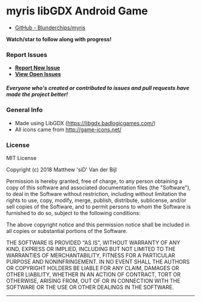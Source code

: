 # myris libGDX Android Game

* [GitHub - Blunderchips/myris](https://github.com/Blunderchips/myris)

**Watch/star to follow along with progress!**

### Report Issues

- **[Report New Issue](https://github.com/Blunderchips/myris/issues/new)**
- **[View Open Issues](https://github.com/Blunderchips/myris/issues)**

##### Everyone who's created or contributed to issues and pull requests have made the project better!

### General Info
* Made using LibGDX (https://libgdx.badlogicgames.com/)
* All icons came from http://game-icons.net/

### License
MIT License

Copyright (c) 2018 Matthew 'siD' Van der Bijl

Permission is hereby granted, free of charge, to any person obtaining a copy
of this software and associated documentation files (the "Software"), to deal
in the Software without restriction, including without limitation the rights
to use, copy, modify, merge, publish, distribute, sublicense, and/or sell
copies of the Software, and to permit persons to whom the Software is
furnished to do so, subject to the following conditions:

The above copyright notice and this permission notice shall be included in all
copies or substantial portions of the Software.

THE SOFTWARE IS PROVIDED "AS IS", WITHOUT WARRANTY OF ANY KIND, EXPRESS OR
IMPLIED, INCLUDING BUT NOT LIMITED TO THE WARRANTIES OF MERCHANTABILITY,
FITNESS FOR A PARTICULAR PURPOSE AND NONINFRINGEMENT. IN NO EVENT SHALL THE
AUTHORS OR COPYRIGHT HOLDERS BE LIABLE FOR ANY CLAIM, DAMAGES OR OTHER
LIABILITY, WHETHER IN AN ACTION OF CONTRACT, TORT OR OTHERWISE, ARISING FROM,
OUT OF OR IN CONNECTION WITH THE SOFTWARE OR THE USE OR OTHER DEALINGS IN THE
SOFTWARE.

***
